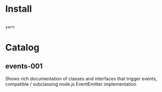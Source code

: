 # Install

```sh

yarn 

```

# Catalog

## events-001

 Shows rich documentation of classes and interfaces that trigger events, compatible / subclassing  node.js EventEmitter implementation